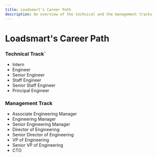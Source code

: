 ```yaml
---
title: Loadsmart's Career Path
description: An overview of the technical and the management tracks
---
```


# Loadsmart's Career Path

### Technical Track`

- Intern
- Engineer
- Senior Engineer
- Staff Engineer
- Senior Staff Engineer
- Principal Engineer

### Management Track

- Associate Engineering Manager
- Engineering Manager
- Senior Engineering Manager
- Director of Engineering
- Senior Director of Engineering
- VP of Engineering
- Senior VP of Engineering
- CTO

